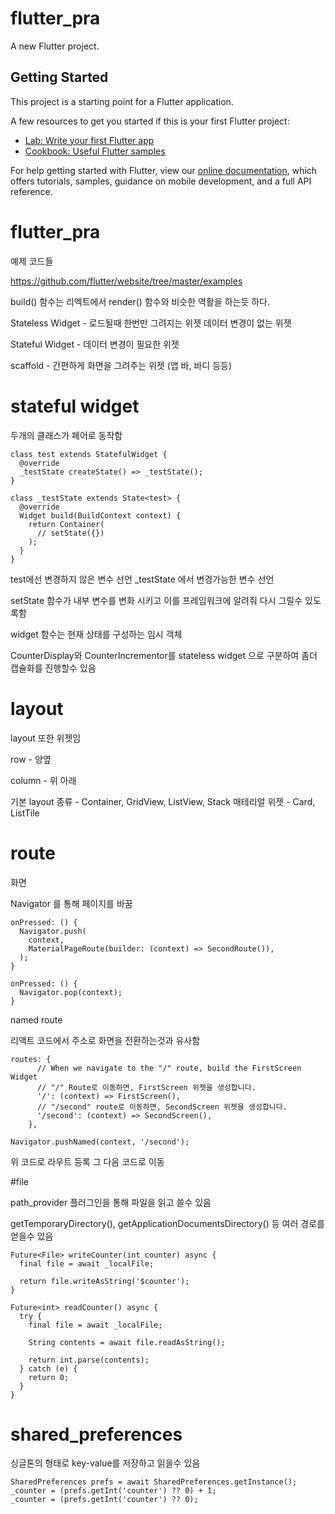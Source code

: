 # flutter_pra

A new Flutter project.

## Getting Started

This project is a starting point for a Flutter application.

A few resources to get you started if this is your first Flutter project:

- [Lab: Write your first Flutter app](https://flutter.dev/docs/get-started/codelab)
- [Cookbook: Useful Flutter samples](https://flutter.dev/docs/cookbook)

For help getting started with Flutter, view our
[online documentation](https://flutter.dev/docs), which offers tutorials,
samples, guidance on mobile development, and a full API reference.
# flutter_pra
예제 코드들

https://github.com/flutter/website/tree/master/examples


build() 함수는 리엑트에서 render() 함수와 비슷한 역활을 하는듯 하다.

Stateless Widget - 로드될때 한번만 그려지는 위젯 데이터 변경이 없는 위젯

Stateful Widget - 데이터 변경이 필요한 위젯


scaffold - 간편하게 화면을 그려주는 위젯 (앱 바, 바디 등등)

# stateful widget

두개의 클래스가 페어로 동작함
```class 
class test extends StatefulWidget {
  @override
  _testState createState() => _testState();
}

class _testState extends State<test> {
  @override
  Widget build(BuildContext context) {
    return Container(
      // setState({})
    );
  }
}
```
test에선 변경하지 않은 변수 선언 _testState 에서 변경가능한 변수 선언

setState 함수가 내부 변수를 변화 시키고 이를 프레임워크에 알려줘 다시 그릴수 있도록함

widget 함수는 현재 상태를 구성하는 임시 객체

CounterDisplay와 CounterIncrementor를 stateless widget 으로 구분하여 좀더 캡슐화를 진행할수 있음

# layout

layout 또한 위젯임

row - 양옆

column - 위 아래

기본 layout 종류 - Container, GridView, ListView, Stack
매테리얼 위젯 - Card, ListTile

# route

화면

Navigator 를 통해 페이지를 바꿈

```route
onPressed: () {
  Navigator.push(
    context,
    MaterialPageRoute(builder: (context) => SecondRoute()),
  );
}

onPressed: () {
  Navigator.pop(context);
}
```

named route

리액트 코드에서 주소로 화면을 전환하는것과 유사함
```
routes: {
      // When we navigate to the "/" route, build the FirstScreen Widget
      // "/" Route로 이동하면, FirstScreen 위젯을 생성합니다.
      '/': (context) => FirstScreen(),
      // "/second" route로 이동하면, SecondScreen 위젯을 생성합니다.
      '/second': (context) => SecondScreen(),
    },

Navigator.pushNamed(context, '/second');

```
위 코드로 라우트 등록
그 다음 코드로 이동

#file

path_provider 플러그인을 통해 파일을 읽고 쓸수 있음

getTemporaryDirectory(), getApplicationDocumentsDirectory() 등 여러 경로를 얻을수 있음

```쓰기
Future<File> writeCounter(int counter) async {
  final file = await _localFile;

  return file.writeAsString('$counter');
}
```
```읽기
Future<int> readCounter() async {
  try {
    final file = await _localFile;

    String contents = await file.readAsString();

    return int.parse(contents);
  } catch (e) {
    return 0;
  }
}

```

# shared_preferences

싱글톤의 형태로 key-value를 저장하고 읽을수 있음

```
SharedPreferences prefs = await SharedPreferences.getInstance();
_counter = (prefs.getInt('counter') ?? 0) + 1;
_counter = (prefs.getInt('counter') ?? 0);
```